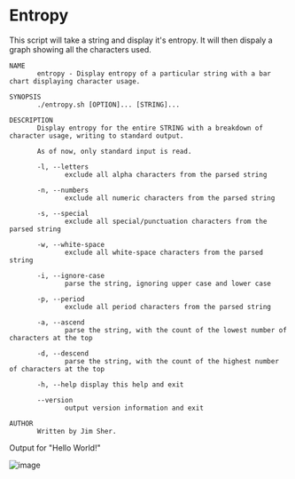 # Entropy

This script will take a string and display it's entropy. It will then dispaly a graph showing all the characters used.

```
NAME
       entropy - Display entropy of a particular string with a bar chart displaying character usage.

SYNOPSIS
       ./entropy.sh [OPTION]... [STRING]...

DESCRIPTION
       Display entropy for the entire STRING with a breakdown of character usage, writing to standard output.

       As of now, only standard input is read.

       -l, --letters
              exclude all alpha characters from the parsed string

       -n, --numbers
              exclude all numeric characters from the parsed string

       -s, --special
              exclude all special/punctuation characters from the parsed string

       -w, --white-space
              exclude all white-space characters from the parsed string

       -i, --ignore-case
              parse the string, ignoring upper case and lower case

       -p, --period
              exclude all period characters from the parsed string

       -a, --ascend
              parse the string, with the count of the lowest number of characters at the top

       -d, --descend
              parse the string, with the count of the highest number of characters at the top

       -h, --help display this help and exit

       --version
              output version information and exit

AUTHOR
       Written by Jim Sher.
```

Output for "Hello World!"

![image](https://github.com/Blyzz616/Entropy/assets/19424317/c32e3eb5-0cc6-444f-a2c9-07b26bbbd037)

